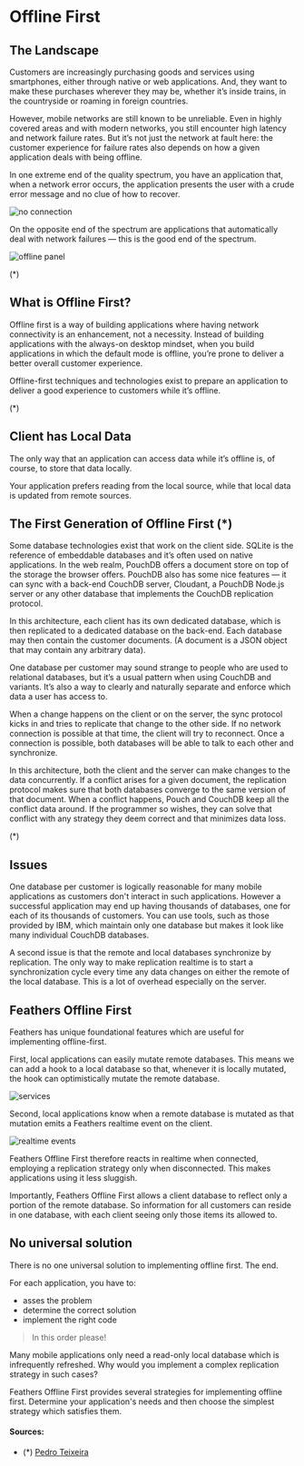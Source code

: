# Offline First

## The Landscape

Customers are increasingly purchasing goods and services using smartphones, either through native or web applications. And, they want to make these purchases wherever they may be, whether it’s inside trains, in the countryside or roaming in foreign countries.

However, mobile networks are still known to be unreliable. Even in highly covered areas and with modern networks, you still encounter high latency and network failure rates. But it’s not just the network at fault here: the customer experience for failure rates also depends on how a given application deals with being offline.

In one extreme end of the quality spectrum, you have an application that, when a network error occurs, the application presents the user with a crude error message and no clue of how to recover.

![no connection](./assets/no-connection-1.jpg)

On the opposite end of the spectrum are applications that automatically deal with network failures — this is the good end of the spectrum.

![offline panel](./assets/snapshot-4e.jpg)

(*)

## What is Offline First?

Offline first is a way of building applications where having network connectivity is an enhancement, not a necessity. Instead of building applications with the always-on desktop mindset, when you build applications in which the default mode is offline, you’re prone to deliver a better overall customer experience.

Offline-first techniques and technologies exist to prepare an application to deliver a good experience to customers while it’s offline.
 
(*)

## Client has Local Data

The only way that an application can access data while it’s offline is, of course, to store that data locally.

Your application prefers reading from the local source, while that local data is updated from remote sources.

## The First Generation of Offline First (*)

Some database technologies exist that work on the client side. SQLite is the reference of embeddable databases and it’s often used on native applications. In the web realm, PouchDB offers a document store on top of the storage the browser offers. PouchDB also has some nice features —  it can sync with a back-end CouchDB server, Cloudant, a PouchDB Node.js server or any other database that implements the CouchDB replication protocol.

In this architecture, each client has its own dedicated database, which is then replicated to a dedicated database on the back-end. Each database may then contain the customer documents. (A document is a JSON object that may contain any arbitrary data).

One database per customer may sound strange to people who are used to relational databases, but it’s a usual pattern when using CouchDB and variants. It’s also a way to clearly and naturally separate and enforce which data a user has access to.

When a change happens on the client or on the server, the sync protocol kicks in and tries to replicate that change to the other side. If no network connection is possible at that time, the client will try to reconnect. Once a connection is possible, both databases will be able to talk to each other and synchronize.

In this architecture, both the client and the server can make changes to the data concurrently. If a conflict arises for a given document, the replication protocol makes sure that both databases converge to the same version of that document. When a conflict happens, Pouch and CouchDB keep all the conflict data around. If the programmer so wishes, they can solve that conflict with any strategy they deem correct and that minimizes data loss.

(*)

## Issues

One database per customer is logically reasonable for many mobile applications as customers don't interact in such applications.
However a successful application may end up having thousands of databases, one for each of its thousands of customers.
You can use tools, such as those provided by IBM, which maintain only one database but makes it look like many individual CouchDB databases.

A second issue is that the remote and local databases synchronize by replication.
The only way to make replication realtime is to start a synchronization cycle every time any data changes on either the remote of the local database.
This is a lot of overhead especially on the server.

## Feathers Offline First

Feathers has unique foundational features which are useful for implementing offline-first.

First, local applications can easily mutate remote databases.
This means we can add a hook to a local database so that, whenever it is locally mutated, the hook can optimistically mutate the remote database.

![services](./assets/service-diagram-basic.jpg)

Second, local applications know when a remote database is mutated as that mutation emits a Feathers realtime event on the client.

![realtime events](./assets/realtime-events-flow.jpg)

Feathers Offline First therefore reacts in realtime when connected, employing a replication strategy only when disconnected.
This makes applications using it less sluggish.

Importantly, Feathers Offline First allows a client database to reflect only a portion of the remote database.
So information for all customers can reside in one database, with each client seeing only those items its allowed to.

## No universal solution

There is no one universal solution to implementing offline first. The end.

For each application, you have to:
- asses the problem
- determine the correct solution
- implement the right code

> In this order please!

Many mobile applications only need a read-only local database which is infrequently refreshed.
Why would you implement a complex replication strategy in such cases?

Feathers Offline First provides several strategies for implementing offline first.
Determine your application's needs and then choose the simplest strategy which satisfies them.

#### Sources:

- (*) [Pedro Teixeira](https://thenewstack.io/build-better-customer-experience-applications-using-offline-first-principles/)
